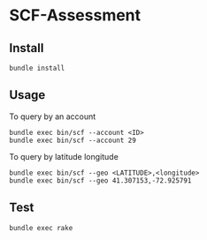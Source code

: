 # SCF-Assessment

## Install

```
bundle install
```

## Usage

To query by an account

```
bundle exec bin/scf --account <ID>
bundle exec bin/scf --account 29

```


To query by latitude longitude

```
bundle exec bin/scf --geo <LATITUDE>,<longitude>
bundle exec bin/scf --geo 41.307153,-72.925791

```


## Test

```
bundle exec rake
```